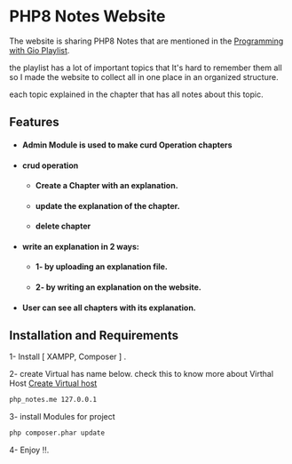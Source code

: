 # PHP8 Notes Website

The website is sharing PHP8 Notes that are mentioned in the [Programming with Gio Playlist](https://www.youtube.com/@ProgramWithGio/playlists).  

the playlist has a lot of important topics that It's hard to remember them all
so I made the website to collect all in one place in an organized structure.

each topic explained in the chapter that has all notes about this topic. 

## Features
   - #### Admin Module is used to make curd Operation chapters 
   - #### crud operation
        - #### Create a Chapter with an explanation.
        - #### update the explanation of the chapter.
        - #### delete chapter
   - #### write an explanation in 2 ways:
        - #### 1- by uploading an explanation file.
        - #### 2- by writing an explanation on the website.
   - #### User can see all chapters with its explanation.

## Installation and Requirements

1- Install [ XAMPP, Composer ] .

2- create Virtual has name below. check this to know more about Virthal Host [Create Virtual host ](https://programmingfields.com/how-to-create-a-virtual-host-in-xampp-for-php-in-windows/)

```bash
php_notes.me 127.0.0.1
```
3- install Modules for project
```bash
php composer.phar update
```
4- Enjoy !!.

